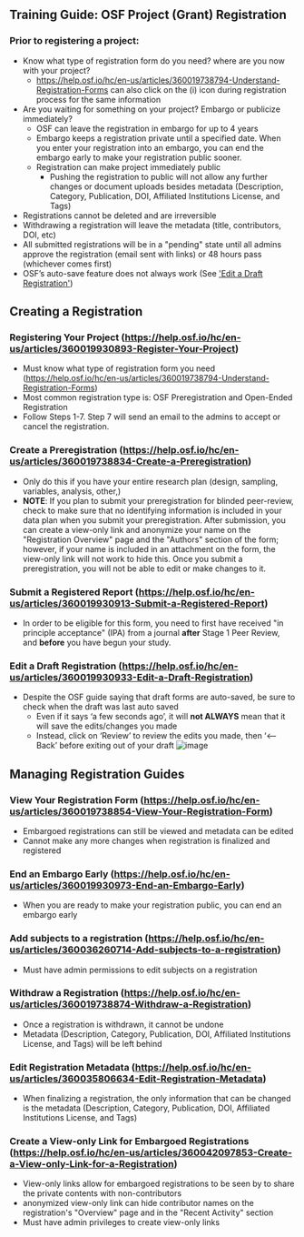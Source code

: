 ## Training Guide: OSF Project (Grant) Registration

### Prior to registering a project:
-	Know what type of registration form do you need? where are you now with your project?
    - https://help.osf.io/hc/en-us/articles/360019738794-Understand-Registration-Forms can also click on the (i) icon during registration process for the same information 
-	Are you waiting for something on your project? Embargo or publicize immediately? 
    -	OSF can leave the registration in embargo for up to 4 years
    -	Embargo keeps a registration private until a specified date. When you enter your registration into an embargo, you can end the embargo early to make your registration public sooner.
    -	Registration can make project immediately public 
        - Pushing the registration to public will not allow any further changes or document uploads besides metadata (Description, Category, Publication, DOI, Affiliated Institutions License, and Tags)
- Registrations cannot be deleted and are irreversible
-	Withdrawing a registration will leave the metadata (title, contributors, DOI, etc) 
-	All submitted registrations will be in a "pending" state until all admins approve the registration (email sent with links) or 48 hours pass (whichever comes first)
-	OSF’s auto-save feature does not always work (See ['Edit a Draft Registration'](https://github.com/lzim/teampsd/blob/osf_project_registration_jl_01_28_2020/resources/training_guides/mtl_how_osf/osf_project_registration.md#edit-a-draft-registration-httpshelposfiohcen-usarticles360019930933-edit-a-draft-registration))

## Creating a Registration
### Registering Your Project (https://help.osf.io/hc/en-us/articles/360019930893-Register-Your-Project)
-	Must know what type of registration form you need (https://help.osf.io/hc/en-us/articles/360019738794-Understand-Registration-Forms)
-	Most common registration type is: OSF Preregistration and Open-Ended Registration
-	Follow Steps 1-7. Step 7 will send an email to the admins to accept or cancel the registration. 

### Create a Preregistration (https://help.osf.io/hc/en-us/articles/360019738834-Create-a-Preregistration)
-	Only do this if you have your entire research plan (design, sampling, variables, analysis, other,)
-	**NOTE**: If you plan to submit your preregistration for blinded peer-review, check to make sure that no identifying information is included in your data plan when you submit your preregistration. After submission, you can create a view-only link and anonymize your name on the "Registration Overview" page and the "Authors" section of the form; however, if your name is included in an attachment on the form, the view-only link will not work to hide this. Once you submit a preregistration, you will not be able to edit or make changes to it.

### Submit a Registered Report (https://help.osf.io/hc/en-us/articles/360019930913-Submit-a-Registered-Report)
-	In order to be eligible for this form, you need to first have received "in principle acceptance" (IPA) from a journal **after** Stage 1 Peer Review, and **before** you have begun your study.

###  Edit a Draft Registration (https://help.osf.io/hc/en-us/articles/360019930933-Edit-a-Draft-Registration)
-	Despite the OSF guide saying that draft forms are auto-saved, be sure to check when the draft was last auto saved
    - Even if it says ‘a few seconds ago’, it will **not ALWAYS** mean that it will save the edits/changes you made
    - Instead, click on ‘Review’ to review the edits you made, then ‘<-- Back’ before exiting out of your draft
  ![image](https://user-images.githubusercontent.com/59668647/73768669-4468ad80-472e-11ea-8f02-1e483ca4cc73.png)
    
## Managing Registration Guides

### View Your Registration Form (https://help.osf.io/hc/en-us/articles/360019738854-View-Your-Registration-Form)
-	Embargoed registrations can still be viewed and metadata can be edited
-	Cannot make any more changes when registration is finalized and registered

### End an Embargo Early (https://help.osf.io/hc/en-us/articles/360019930973-End-an-Embargo-Early)
-	When you are ready to make your registration public, you can end an embargo early

### Add subjects to a registration (https://help.osf.io/hc/en-us/articles/360036260714-Add-subjects-to-a-registration)
-	Must have admin permissions to edit subjects on a registration

### Withdraw a Registration (https://help.osf.io/hc/en-us/articles/360019738874-Withdraw-a-Registration)
-	Once a registration is withdrawn, it cannot be undone
-	Metadata (Description, Category, Publication, DOI, Affiliated Institutions License, and Tags) will be left behind

### Edit Registration Metadata (https://help.osf.io/hc/en-us/articles/360035806634-Edit-Registration-Metadata)
-	When finalizing a registration, the only information that can be changed is the metadata (Description, Category, Publication, DOI, Affiliated Institutions License, and Tags)

### Create a View-only Link for Embargoed Registrations (https://help.osf.io/hc/en-us/articles/360042097853-Create-a-View-only-Link-for-a-Registration)
-	View-only links allow for embargoed registrations to be seen by to share the private contents with non-contributors
-	anonymized view-only link can hide contributor names on the registration's "Overview" page and in the "Recent Activity" section 
-	Must have admin privileges to create view-only links
